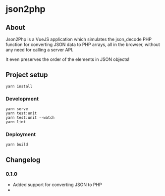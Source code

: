 # json2php

## About
Json2Php is a VueJS application which simulates the json_decode PHP function for converting JSON data to PHP arrays, all in the browser, without any need for calling a server API.

It even preserves the order of the elements in JSON objects!

## Project setup
```
yarn install
```

### Development
```
yarn serve
yarn test:unit
yarn test:unit --watch
yarn lint
```

### Deployment
```
yarn build
```

## Changelog

### 0.1.0

* Added support for converting JSON to PHP
* 